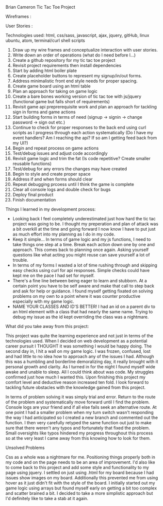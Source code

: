 Brian Cameron Tic Tac Toe Project

Wireframes :

User Stories : 


Technologies used: html, css/sass, javascript, ajax, jquery, gitHub, linux ubuntu, atom, terminal/curl shell scripts

1. Draw up my wire frames and conceptualize interaction with user stories.
2. Write down an order of operations (what do I need before I...)
3. Create a github repository for my tic tac toe project
4. Revisit project requirements then install dependencies
5. Start by adding html boiler plate
6. Create placeholder buttons to represent my signup/in/out forms.
7. Address minimalistic front end style needs for proper spacing.
8. Create game board using an html table
9. Plan an approach for taking on game logic
10. Create a bare bones working version of tic tac toe with js/jquery (functional game but falls short of requirements)
11. Revisit game api preprerequisite work and plan an approach for tackling sign in forms and game actions
12. Start building forms in terms of need (signup -> signin -> change password -> sign out etc.)
13. Continue to check for proper responses to the back end using curl scripts as I progress through each action systematically
    (Do I have my event handlers?  Am I reaching the api?  If so am I getting feed back from my UI?)
14. Begin and repeat process on game actions
15. Test/debug issues and adjust code accordingly
16. Revisit game logic and trim the fat (Is code repetitive?  Create smaller reusable functions)
17. Test/debug for any errors the changes may have created
18. Begin to style and create proper space
19. Address if and when forms should clear
20. Repeat debugging prcoess until I think the game is complete
21. Clear all console logs and double check for bugs
22. Deploy final product
23. Finish documentation


Things I learned in my development process:

  -  Looking back I feel completely underestimated just how hard the tic tac project was going to be.  I thought my preperation and plan of attack was a bit overkill at the time and going forward I now know I have to put just as much effort into my planning as I do in my code.
  -  Keep it simple...  In terms of game logic and my js functions, I need to take things one step at a time.  Break each action down one by one and approach.  This comes back to planning once again.  Asking yourself questions like what acting you might reuse can save yourself a lot of trouble.
  -  In terms of my forms I wasted a lot of time rushing through and skipping easy checks using curl for api responses.  Simple checks could have kept me on the pace I had set for myself.
  - There's a fine line between being eager to learn and stubborn.  At a certain point you have to be self aware and make that call to step back and ask for help or guidance.  I found myself getting fixated on solving problems on my own to a point where it was counter productive especially with my game logic.
  - NAME YOUR CLASSES AND ID'S BETTER!  I had an id on a parent div to an html element with a class that had nearly the same name.  Trying to debug my issue as the id kept overriding the class was a nightmare.

What did you take away from this project:

  This project was quite the learning experience and not just in terms of the technologies used.  When I decided on web development as a potential career pursuit I THOUGHT it was something I would be happy doing.  The second day in, I hit a wall on my game logic.  I was frozen, confused, lost and had little to no idea how to approach any of the issues I had.  Although this was a humbling and borderline demoralizing day, it really brought with it personal growth and clarity.  As I turned in for the night I found myself wide awake and unable to sleep.  All I could think about was code.  My struggles confirmed just how much I wanted this.  Upon finishing this project my comfort level and deductive reason increased ten fold.  I look forward to tackling future obstacles with the knowledge gained from this project.

  In terms of problem solving it was simply trial and error.  Return to the route of the problem and systematically move forward until I find the problem.  Console logs are your friend and if all else fails seek an alternative route.  At one point I had a smaller problem when my turn switch wasn't responding the way I had anticipated so I created a new branch and commented out the function.  I then very carefully retyped the same function out just to make sure that there weren't any typos and fortunately that fixed the problem.  Small oversights like typos hindered my progress throughout this process so at the very least I came away from this knowing how to look for them.

Unsolved Problems

  Css as a whole was a nightmare for me.  Positioning things properly both in my code and on the page needs to be an area of improvement.  I'd also like to come back to this project and add some style and functionality to my page using jquery.  I settled on just using .html for my board because I had issues show images on my board.  Additionally this prevented me from using hover as it just didn't fit with the style of the board.  I initially started out my game logic using arrays but found myself early on getting a bit too complex and scatter brained a bit.  I decided to take a more simplistic approach but I'd definitely like to take a stab at it again.
